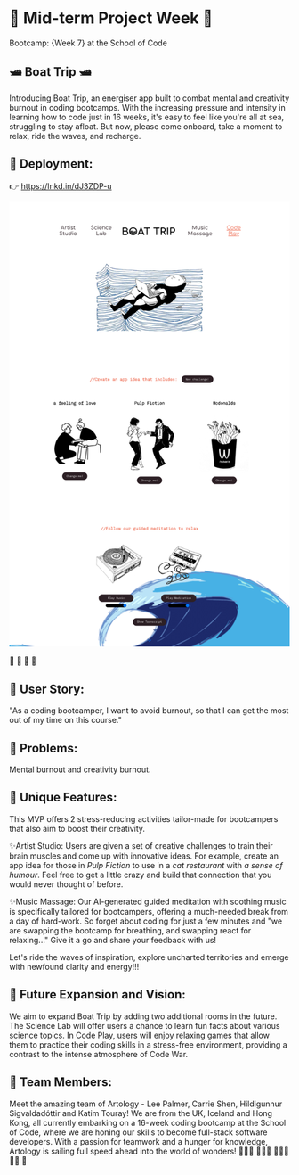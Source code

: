 # 🚀 Mid-term Project Week 🚀
Bootcamp: {Week 7} at the School of Code

## 🛥 Boat Trip 🛥
Introducing Boat Trip, an energiser app built to combat mental and creativity burnout in coding bootcamps. With the increasing pressure and intensity in learning how to code just in 16 weeks, it's easy to feel like you're all at sea, struggling to stay afloat. But now, please come onboard, take a moment to relax, ride the waves, and recharge.

 ## 🌊 Deployment:
 👉 https://lnkd.in/dJ3ZDP-u

  ![plot](./BoatTrip.png)
 
🌊 🌊 🌊 🌊

## 📌 User Story:
"As a coding bootcamper, 
I want to avoid burnout,
so that I can get the most 
out of my time on this course."

## 📌 Problems:
Mental burnout and creativity burnout.

## 📌 Unique Features:
This MVP offers 2 stress-reducing activities tailor-made for bootcampers that also aim to boost their creativity.

✨Artist Studio: 
Users are given a set of creative challenges to train their brain muscles and come up with innovative ideas. For example, create an app idea for those in *Pulp Fiction* to use in a *cat restaurant* with *a sense of humour*. Feel free to get a little crazy and build that connection that you would never thought of before.

✨Music Massage: 
Our AI-generated guided meditation with soothing music is specifically tailored for bootcampers, offering a much-needed break from a day of hard-work. So forget about coding for just a few minutes and "we are swapping the bootcamp for breathing, and swapping react for relaxing..." Give it a go and share your feedback with us!

Let's ride the waves of inspiration, explore uncharted territories and emerge with newfound clarity and energy!!!

## 📌 Future Expansion and Vision:
We aim to expand Boat Trip by adding two additional rooms in the future. The Science Lab will offer users a chance to learn fun facts about various science topics. In Code Play, users will enjoy relaxing games that allow them to practice their coding skills in a stress-free environment, providing a contrast to the intense atmosphere of Code War.

## 🔎 Team Members: 
Meet the amazing team of Artology - Lee Palmer, Carrie Shen, Hildigunnur Sigvaldadóttir and Katim Touray! We are from the UK, Iceland and Hong Kong, all currently embarking on a 16-week coding bootcamp at the School of Code, where we are honing our skills to become full-stack software developers. With a passion for teamwork and a hunger for knowledge, Artology is sailing full speed ahead into the world of wonders!
👩🏼‍🎨 👩🏻‍🚀 🧑🏻‍🔬 🕵🏿 💬